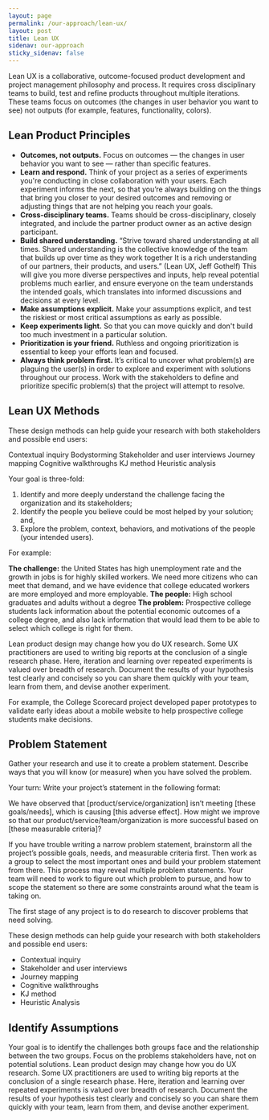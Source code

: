 ```yaml
---
layout: page
permalink: /our-approach/lean-ux/
layout: post
title: Lean UX
sidenav: our-approach
sticky_sidenav: false
---
```


Lean UX is a collaborative, outcome-focused product development and project management philosophy and process. It requires cross disciplinary teams to build, test and refine products throughout multiple iterations.  These teams focus on outcomes (the changes in user behavior you want to see) not outputs (for example, features, functionality, colors).  

## Lean Product Principles

- **Outcomes, not outputs.** Focus on outcomes — the changes in user behavior you want to see — rather than specific features.
- **Learn and respond.** Think of your project as a series of experiments you're conducting in close collaboration with your users. Each experiment informs the next, so that you’re always building on the things that bring you closer to your desired outcomes and removing or adjusting things that are not helping you reach your goals.
- **Cross-disciplinary teams.** Teams should be cross-disciplinary, closely integrated, and include the partner product owner as an active design participant.
- **Build shared understanding.** “Strive toward shared understanding at all times. Shared understanding is the collective knowledge of the team that builds up over time as they work together It is a rich understanding of our partners, their products, and users.” (Lean UX, Jeff Gothelf) This will give you more diverse perspectives and inputs, help reveal potential problems much earlier, and ensure everyone on the team understands the intended goals, which translates into informed discussions and decisions at every level.
- **Make assumptions explicit.** Make your assumptions explicit, and test the riskiest or most critical assumptions as early as possible.
- **Keep experiments light.** So that you can move quickly and don't build too much investment in a particular solution.
- **Prioritization is your friend.** Ruthless and ongoing prioritization is essential to keep your efforts lean and focused.
- **Always think problem first.** It’s critical to uncover what problem(s) are plaguing the user(s) in order to explore and experiment with solutions throughout our process. Work with the stakeholders to define and prioritize specific  problem(s) that the project will attempt to resolve. 


## Lean UX Methods

These design methods can help guide your research with both stakeholders and possible end users:

Contextual inquiry
Bodystorming
Stakeholder and user interviews
Journey mapping
Cognitive walkthroughs
KJ method
Heuristic analysis

Your goal is three-fold:

1. Identify and more deeply understand the challenge facing the organization and its stakeholders;
1. Identify the people you believe could be most helped by your solution; and,
1. Explore the problem, context, behaviors, and motivations of the people (your intended users).

For example:

**The challenge:** the United States has high unemployment rate and the growth in jobs is for highly skilled workers. We need more citizens who can meet that demand, and we have evidence that college educated workers are more employed and more employable.
**The people:** High school graduates and adults without a degree
**The problem:** Prospective college students lack information about the potential economic outcomes of a college degree, and also lack information that would lead them to be able to select which college is right for them.

Lean product design may change how you do UX research. Some UX practitioners are used to writing big reports at the conclusion of a single research phase. Here, iteration and learning over repeated experiments is valued over breadth of research. Document the results of your hypothesis test clearly and concisely so you can share them quickly with your team, learn from them, and devise another experiment.

For example, the College Scorecard project developed paper prototypes to validate early ideas about a mobile website to help prospective college students make decisions.


## Problem Statement

Gather your research and use it to create a problem statement. Describe ways that you will know (or measure) when you have solved the problem.

Your turn: Write your project’s statement in the following format:

We have observed that [product/service/organization] isn’t meeting [these goals/needs], which is causing [this adverse effect]. How might we improve so that our product/service/team/organization is more successful based on [these measurable criteria]?

If you have trouble writing a narrow problem statement, brainstorm all the project’s possible goals, needs, and measurable criteria first. Then work as a group to select the most important ones and build your problem statement from there. This process may reveal multiple problem statements. Your team will need to work to figure out which problem to pursue, and how to scope the statement so there are some constraints around what the team is taking on.

The first stage of any project is to do research to discover problems that need solving.

These design methods can help guide your research with both stakeholders and possible end users:

- Contextual inquiry
- Stakeholder and user interviews
- Journey mapping
- Cognitive walkthroughs
- KJ method
- Heuristic Analysis


## Identify Assumptions
Your goal is to identify the challenges both groups face and the relationship between the two groups. Focus on the problems stakeholders have, not on potential solutions.
Lean product design may change how you do UX research. Some UX practitioners are used to writing big reports at the conclusion of a single research phase. Here, iteration and learning over repeated experiments is valued over breadth of research. Document the results of your hypothesis test clearly and concisely so you can share them quickly with your team, learn from them, and devise another experiment.
